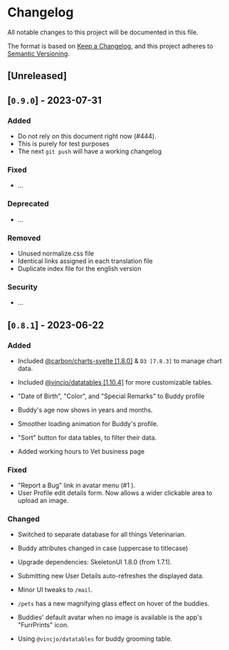# Changelog

All notable changes to this project will be documented in this file.

The format is based on [Keep a Changelog](https://keepachangelog.com/en/1.0.0/),
and this project adheres to [Semantic Versioning](https://semver.org/spec/v2.0.0.html).

## [Unreleased]

## [`0.9.0`] - 2023-07-31

### Added

- Do not rely on this document right now (#444).
- This is purely for test purposes
- The next ```git push``` will have a working changelog

### Fixed

- ...

### Deprecated

- ...

### Removed

- Unused normalize.css file
- Identical links assigned in each translation file
- Duplicate index file for the english version

### Security

- ...

## [`0.8.1`] - 2023-06-22

### Added

- Included [@carbon/charts-svelte [1.8.0]]() & `D3 [7.8.3]` to manage chart data.

- Included [@vincjo/datatables [1.10.4]](https://github.com/vincjo/datatables) for more customizable tables.
- "Date of Birth", "Color", and "Special Remarks" to Buddy profile
- Buddy's age now shows in years and months.
- Smoother loading animation for Buddy's profile.
- "Sort" button for data tables, to filter their data.
- Added working hours to Vet business page

### Fixed

- "Report a Bug" link in avatar menu (#1
).
- User Profile edit details form. Now allows a wider clickable area to upload an image.

### Changed

- Switched to separate database for all things Veterinarian.

- Buddy attributes changed in case (uppercase to titlecase)

- Upgrade dependencies: SkeletonUI 1.8.0 (from 1.7.1).
- Submitting new User Details auto-refreshes the displayed data.
- Minor UI tweaks to `/mail`.
- `/pets` has a new magnifying glass effect on hover of the buddies.
- Buddies' default avatar when no image is available is the app's "FurrPrints" icon.
- Using `@vincjo/datatables` for buddy grooming table.
